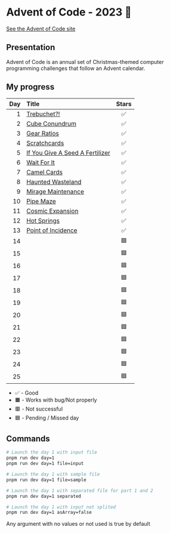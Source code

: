 # Advent of Code - 2023 🎅

[See the Advent of Code site](https://adventofcode.com/)

## Presentation

Advent of Code is an annual set of Christmas-themed computer programming challenges that follow an Advent calendar.

## My progress

| **Day** | **Title**                                                                                               | **Stars** |
| ------: | :------------------------------------------------------------------------------------------------------ | :-------: |
|       1 | [Trebuchet?!](https://github.com/Forthtilliath/advent-of-code-2023/tree/main/day01)                     |     ✅     |
|       2 | [Cube Conundrum](https://github.com/Forthtilliath/advent-of-code-2023/tree/main/day02)                  |     ✅     |
|       3 | [Gear Ratios](https://github.com/Forthtilliath/advent-of-code-2023/tree/main/day03)                     |     ✅     |
|       4 | [Scratchcards](https://github.com/Forthtilliath/advent-of-code-2023/tree/main/day04)                    |     ✅     |
|       5 | [If You Give A Seed A Fertilizer](https://github.com/Forthtilliath/advent-of-code-2023/tree/main/day05) |     ✅     |
|       6 | [Wait For It](https://github.com/Forthtilliath/advent-of-code-2023/tree/main/day06)                     |     ✅     |
|       7 | [Camel Cards](https://github.com/Forthtilliath/advent-of-code-2023/tree/main/day07)                     |     ✅     |
|       8 | [Haunted Wasteland](https://github.com/Forthtilliath/advent-of-code-2023/tree/main/day08)               |     ✅     |
|       9 | [Mirage Maintenance](https://github.com/Forthtilliath/advent-of-code-2023/tree/main/day09)              |     ✅     |
|      10 | [Pipe Maze](https://github.com/Forthtilliath/advent-of-code-2023/tree/main/day10)                       |     ✅     |
|      11 | [Cosmic Expansion](https://github.com/Forthtilliath/advent-of-code-2023/tree/main/day11)                |     ✅     |
|      12 | [Hot Springs](https://github.com/Forthtilliath/advent-of-code-2023/tree/main/day12)                     |     ✅     |
|      13 | [Point of Incidence](https://github.com/Forthtilliath/advent-of-code-2023/tree/main/day13)              |     ✅     |
|      14 |                                                                                                         |     🟦    |
|      15 |                                                                                                         |     🟦    |
|      16 |                                                                                                         |     🟦    |
|      17 |                                                                                                         |     🟦    |
|      18 |                                                                                                         |     🟦    |
|      19 |                                                                                                         |     🟦    |
|      20 |                                                                                                         |     🟦    |
|      21 |                                                                                                         |     🟦    |
|      22 |                                                                                                         |     🟦    |
|      23 |                                                                                                         |     🟦    |
|      24 |                                                                                                         |     🟦    |
|      25 |                                                                                                         |     🟦    |

-   ✅ - Good
-   🟧 - Works with bug/Not properly
-   🟥 - Not successful
-   🟦 - Pending / Missed day

## Commands

```bash
# Launch the day 1 with input file
pnpm run dev day=1
pnpm run dev day=1 file=input

# Launch the day 1 with sample file
pnpm run dev day=1 file=sample

# Launch the day 1 with separated file for part 1 and 2
pnpm run dev day=1 separated

# Launch the day 1 with input not splited
pnpm run dev day=1 asArray=false
```

Any argument with no values or not used is true by default